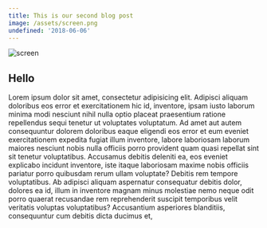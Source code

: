 ```yaml
---
title: This is our second blog post
image: /assets/screen.png
undefined: '2018-06-06'
---
```

![screen](/assets/screen.png)

## Hello

Lorem ipsum dolor sit amet, consectetur adipisicing elit. Adipisci aliquam doloribus eos error et exercitationem hic id, inventore, ipsam iusto laborum minima modi nesciunt nihil nulla optio placeat praesentium ratione repellendus sequi tenetur ut voluptates voluptatum. Ad amet aut autem consequuntur dolorem doloribus eaque eligendi eos error et eum eveniet exercitationem expedita fugiat illum inventore, labore laboriosam laborum maiores nesciunt nobis nulla officiis porro provident quam quasi repellat sint sit tenetur voluptatibus. Accusamus debitis deleniti ea, eos eveniet explicabo incidunt inventore, iste itaque laboriosam maxime nobis officiis pariatur porro quibusdam rerum ullam voluptate? Debitis rem tempore voluptatibus. Ab adipisci aliquam aspernatur consequatur debitis dolor, dolores ea id, illum in inventore magnam minus molestiae nemo neque odit porro quaerat recusandae rem reprehenderit suscipit temporibus velit veritatis voluptas voluptatibus? Accusantium asperiores blanditiis, consequuntur cum debitis dicta ducimus et,

